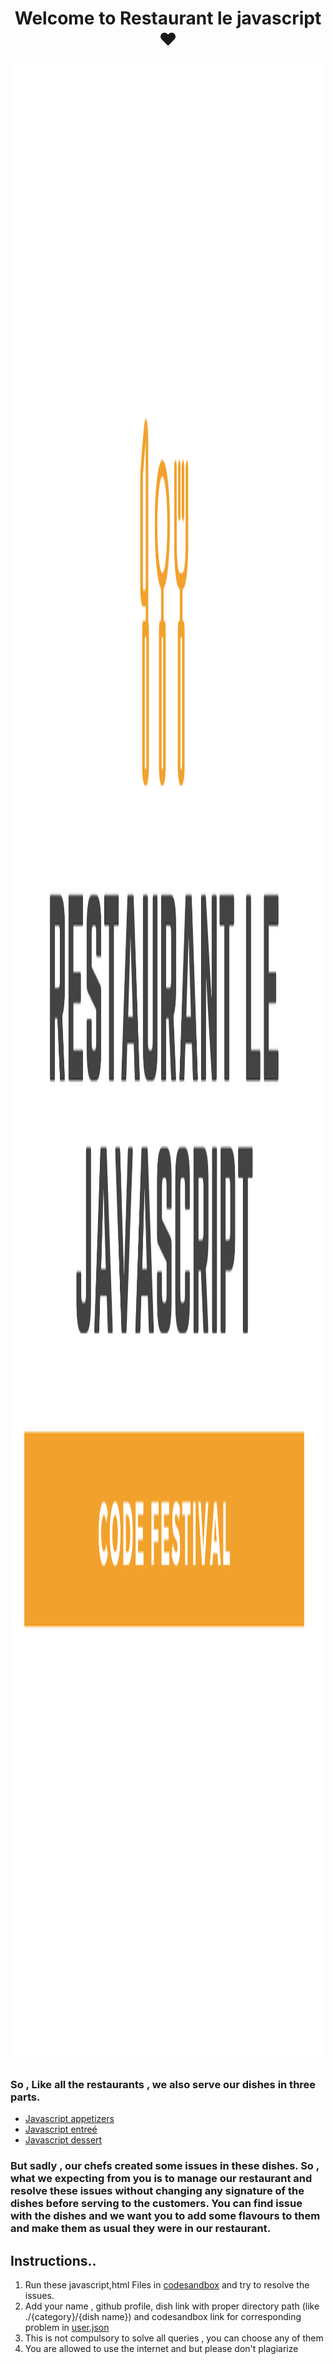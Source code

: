 <h1 align="center" > Welcome to Restaurant le javascript ❤️</h1>
<img  style="width:100vw; height:80vh ; " src="./Restaurant le javascript Logo.png" /> 

<h3> So , Like all the restaurants , we also serve our dishes in three parts.  </h3>

<ul>
<li ><a href="./javascript appetizers" > Javascript appetizers </a>   </li>
<li ><a href="./javascript entreé" > Javascript entreé </a>   </li>
<li ><a href= "./javascript dessert"> Javascript dessert</a>   </li>
</ul>

<h3> But sadly , our chefs created some issues in these dishes. So , what we expecting from you is to manage our restaurant and resolve these issues without changing any signature of the dishes before serving to the customers. You can find issue with the dishes and we want you to add some flavours to them and make them as usual they were in our restaurant. </h3>

<h2>Instructions..</h2>
<ol>
  <li> Run these javascript,html Files in <a  target="_blank" href="https://codesandbox.io/" > codesandbox</a>  and try to resolve the issues.</li>
<li> Add your name , github profile, dish link with proper directory path (like ./{category}/{dish name}) and codesandbox link for corresponding problem in <a href="./user.json" > user.json </a> </li>
  <li> This is not compulsory to solve all queries , you can choose any of them </li>
<li> You are allowed to use the internet and  but please don't plagiarize </li>
</ol>
